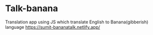 # Talk-banana
Translation app using JS which translate English to Banana(gibberish) language
https://sumit-bananatalk.netlify.app/
